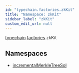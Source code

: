 ```yaml
---
id: "typechain.factories.zkKit"
title: "Namespace: zkKit"
sidebar_label: "zkKit"
custom_edit_url: null
---
```


[typechain](../modules/typechain.md).[factories](typechain.factories.md).zkKit

## Namespaces

- [incrementalMerkleTreeSol](typechain.factories.zkKit.incrementalMerkleTreeSol.md)
